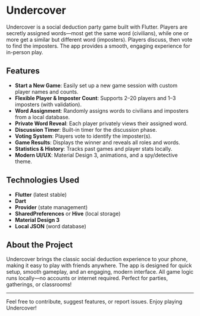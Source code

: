 # Undercover

Undercover is a social deduction party game built with Flutter. Players are secretly assigned words—most get the same word (civilians), while one or more get a similar but different word (imposters). Players discuss, then vote to find the imposters. The app provides a smooth, engaging experience for in-person play.

## Features

- **Start a New Game**: Easily set up a new game session with custom player names and counts.
- **Flexible Player & Imposter Count**: Supports 2–20 players and 1–3 imposters (with validation).
- **Word Assignment**: Randomly assigns words to civilians and imposters from a local database.
- **Private Word Reveal**: Each player privately views their assigned word.
- **Discussion Timer**: Built-in timer for the discussion phase.
- **Voting System**: Players vote to identify the imposter(s).
- **Game Results**: Displays the winner and reveals all roles and words.
- **Statistics & History**: Tracks past games and player stats locally.
- **Modern UI/UX**: Material Design 3, animations, and a spy/detective theme.

## Technologies Used

- **Flutter** (latest stable)
- **Dart**
- **Provider** (state management)
- **SharedPreferences** or **Hive** (local storage)
- **Material Design 3**
- **Local JSON** (word database)

## About the Project

Undercover brings the classic social deduction experience to your phone, making it easy to play with friends anywhere. The app is designed for quick setup, smooth gameplay, and an engaging, modern interface. All game logic runs locally—no accounts or internet required. Perfect for parties, gatherings, or classrooms!

---

Feel free to contribute, suggest features, or report issues. Enjoy playing Undercover!
